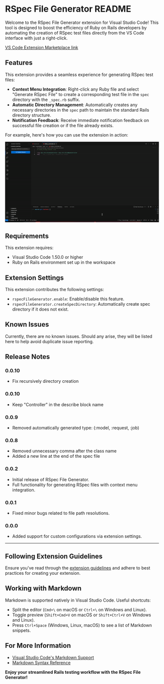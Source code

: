 # RSpec File Generator README

Welcome to the RSpec File Generator extension for Visual Studio Code! This tool is designed to boost the efficiency of Ruby on Rails developers by automating the creation of RSpec test files directly from the VS Code interface with just a right-click.

[VS Code Extension Marketplace link](https://marketplace.visualstudio.com/items?itemName=RazvanDezsi.rspec-file-generator) 
## Features

This extension provides a seamless experience for generating RSpec test files:

- **Context Menu Integration**: Right-click any Ruby file and select "Generate RSpec File" to create a corresponding test file in the `spec` directory with the `_spec.rb` suffix.
- **Automatic Directory Management**: Automatically creates any necessary directories in the `spec` path to maintain the standard Rails directory structure.
- **Notification Feedback**: Receive immediate notification feedback on successful file creation or if the file already exists.

For example, here's how you can use the extension in action:

![Generate Rspec](demo.gif)

## Requirements

This extension requires:
- Visual Studio Code 1.50.0 or higher
- Ruby on Rails environment set up in the workspace

## Extension Settings

This extension contributes the following settings:
- `rspecFileGenerator.enable`: Enable/disable this feature.
- `rspecFileGenerator.createSpecDirectory`: Automatically create spec directory if it does not exist.

## Known Issues

Currently, there are no known issues. Should any arise, they will be listed here to help avoid duplicate issue reporting.

## Release Notes

### 0.0.10

- Fix recursively directory creation

### 0.0.10

- Keep "Controller" in the describe block name

### 0.0.9

- Removed automatically generated type: (:model, :request, :job)

### 0.0.8

- Removed unnecessary comma after the class name
- Added a new line at the end of the spec file

### 0.0.2

- Initial release of RSpec File Generator.
- Full functionality for generating RSpec files with context menu integration.

### 0.0.1

- Fixed minor bugs related to file path resolutions.

### 0.0.0

- Added support for custom configurations via extension settings.

---

## Following Extension Guidelines

Ensure you've read through the [extension guidelines](https://code.visualstudio.com/api/references/extension-guidelines) and adhere to best practices for creating your extension.

## Working with Markdown

Markdown is supported natively in Visual Studio Code. Useful shortcuts:
- Split the editor (`Cmd+\` on macOS or `Ctrl+\` on Windows and Linux).
- Toggle preview (`Shift+Cmd+V` on macOS or `Shift+Ctrl+V` on Windows and Linux).
- Press `Ctrl+Space` (Windows, Linux, macOS) to see a list of Markdown snippets.

## For More Information

- [Visual Studio Code's Markdown Support](http://code.visualstudio.com/docs/languages/markdown)
- [Markdown Syntax Reference](https://help.github.com/articles/markdown-basics/)

**Enjoy your streamlined Rails testing workflow with the RSpec File Generator!**
